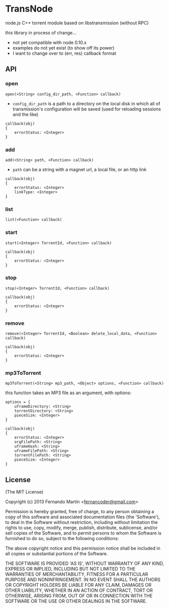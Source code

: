 TransNode
=========

node.js C++ torrent module based on libstransmission (without RPC)

this library in process of change...
 * not yet compatible with node 0.10.x
 * examples do not yet exist (to show off its power)
 * I want to change over to (err, res) callback format

## API

### open
`open(<String> config_dir_path, <Function> callback)`

 * `config_dir_path` is a path to a directory on the local disk in which all of transmission's configuration will be saved (used for reloading sessions and the like)

```
callback(obj)
{
	errorStatus: <Integer>
}
```

### add
`add(<String> path, <Function> callback)`

 * `path` can be a string with a magnet url, a local file, or an http link

```
callback(obj)
{
	errorStatus: <Integer>
	linkType: <Integer>
}
```


### list
`list(<Function> callback)`


### start
`start(<Integer> TorrentId, <Function> callback)`
```
callback(obj)
{
	errorStatus: <Integer>
}
```

### stop
`stop(<Integer> TorrentId, <Function> callback)`
```
callback(obj)
{
	errorStatus: <Integer>
}
```

### remove
`remove(<Integer> TorrentId, <Boolean> delete_local_data, <Function> callback)`
```
callback(obj)
{
	errorStatus: <Integer>
}
```


### mp3ToTorrent
`mp3ToTorrent(<String> mp3_path, <Object> options, <Function> callback)`

this function takes an MP3 file as an argument, with options:
```
options = {
	uframeDirectory: <String>
	torrentDirectory: <String>
	pieceSize: <Integer>
}
```

```
callback(obj)
{
	errorStatus: <Integer>
	orgFilePath: <String>
	uframeHash: <String>
	uframeFilePath: <String>
	torrentFilePath: <String>
	pieceSize: <Integer>
}
```

## License

(The MIT License)

Copyright (c) 2013 Fernando Martín &lt;fernancoder@gmail.com&gt;

Permission is hereby granted, free of charge, to any person obtaining
a copy of this software and associated documentation files (the
'Software'), to deal in the Software without restriction, including
without limitation the rights to use, copy, modify, merge, publish,
distribute, sublicense, and/or sell copies of the Software, and to
permit persons to whom the Software is furnished to do so, subject to
the following conditions:

The above copyright notice and this permission notice shall be
included in all copies or substantial portions of the Software.

THE SOFTWARE IS PROVIDED 'AS IS', WITHOUT WARRANTY OF ANY KIND,
EXPRESS OR IMPLIED, INCLUDING BUT NOT LIMITED TO THE WARRANTIES OF
MERCHANTABILITY, FITNESS FOR A PARTICULAR PURPOSE AND NONINFRINGEMENT.
IN NO EVENT SHALL THE AUTHORS OR COPYRIGHT HOLDERS BE LIABLE FOR ANY
CLAIM, DAMAGES OR OTHER LIABILITY, WHETHER IN AN ACTION OF CONTRACT,
TORT OR OTHERWISE, ARISING FROM, OUT OF OR IN CONNECTION WITH THE
SOFTWARE OR THE USE OR OTHER DEALINGS IN THE SOFTWARE.
